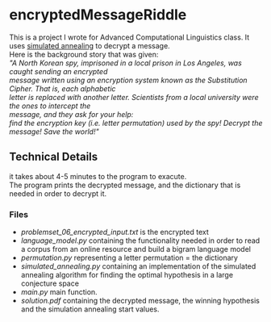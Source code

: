 # encryptedMessageRiddle
<p>
This is a project I wrote for Advanced Computational Linguistics class.
It uses <a href="https://en.wikipedia.org/wiki/Simulated_annealing">simulated annealing</a> to decrypt a message.
<br> Here is the background story that was given:
<br><em>"A North Korean spy, imprisoned in a local prison in Los Angeles, was caught sending an encrypted
<br>message written using an encryption system known as the Substitution Cipher. That is, each alphabetic
<br>letter is replaced with another letter. Scientists from a local university were the ones to intercept the
<br>message, and they ask for your help:
<br>find the encryption key (i.e. letter permutation) used by the spy! Decrypt the message! Save the world!"</em>
</p>

<h2>Technical Details</h2>
<p>
  it takes about 4-5 minutes to the program to exacute.
  <br>The program prints the decrypted message, and the dictionary that is needed in order to decrypt it.
</p>
<h3>Files</h3>
<ul>
  <li><em>problemset_06_encrypted_input.txt</em> is the encrypted text</li>
  <li><em>language_model.py</em> containing the functionality needed in order to read a corpus from an online resource and build a bigram language model</li>
  <li><em>permutation.py</em> representing a letter permutation = the dictionary</li>
  <li><em>simulated_annealing.py</em> containing an implementation of the simulated annealing algorithm for finding the optimal hypothesis in a large conjecture space</li>
  <li><em>main.py</em> main function.</li>
  <li><em>solution.pdf</em> containing the decrypted message, the winning hypothesis and the simulation annealing start values.
</ul>
